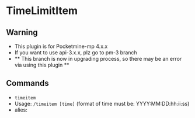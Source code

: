 # TimeLimitItem

## Warning
 - This plugin is for Pocketmine-mp 4.x.x
 - If you want to use api-3.x.x, plz go to pm-3 branch
 - ** This branch is now in upgrading process, so there may be an error via using this plugin **

## Commands
 - `timeitem`
 - Usage: `/timeitem [time]` (format of time must be: YYYY:MM:DD:hh:ii:ss)
 - alies: 

